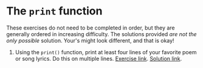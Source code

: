 # The `print` function

These exercises do not need to be completed in order, but they are generally ordered in increasing difficulty. The solutions provided _are not the only possible_ solution. Your's might look different, and that is okay!

1. Using the `print()` function, print at least four lines of your favorite poem or song lyrics. Do this on multiple lines. [Exercise link](exercises/01_print_multiple_lines.ipynb). [Solution link](solutions/01_print_multiple_lines.ipynb).